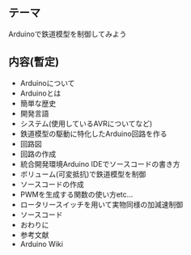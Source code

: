 ## テーマ
Arduinoで鉄道模型を制御してみよう

## 内容(暫定)
- Arduinoについて
 - Arduinoとは
 - 簡単な歴史
 - 開発言語
 - システム(使用しているAVRについてなど)
- 鉄道模型の駆動に特化したArduino回路を作る
 - 回路図
 - 回路の作成
- 統合開発環境Arduino IDEでソースコードの書き方
- ボリューム(可変抵抗)で鉄道模型を制御
 - ソースコードの作成
 - PWMを生成する関数の使い方etc...
- ロータリースイッチを用いて実物同様の加減速制御
 - ソースコード
- おわりに
- 参考文献
 - Arduino Wiki
